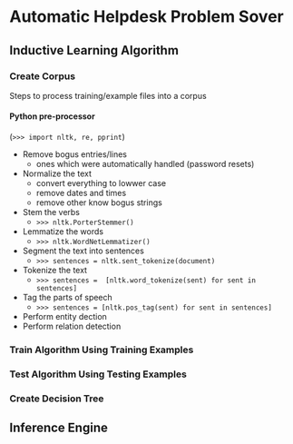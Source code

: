 # Automatic Helpdesk Problem Sover

## Inductive Learning Algorithm

### Create Corpus
Steps to process training/example files into a corpus

#### Python pre-processor
(`>>> import nltk, re, pprint`)

* Remove bogus entries/lines
	* ones which were automatically handled (password resets)
* Normalize the text
	* convert everything to lowwer case
	* remove dates and times
	* remove other know bogus strings
* Stem the verbs
	* `>>> nltk.PorterStemmer()`
* Lemmatize the words
	* `>>> nltk.WordNetLemmatizer()`
* Segment the text into sentences
	* `>>> sentences = nltk.sent_tokenize(document)`
* Tokenize the text
	* `>>> sentences =  [nltk.word_tokenize(sent) for sent in sentences]`
* Tag the parts of speech
	* `>>> sentences = [nltk.pos_tag(sent) for sent in sentences]`
* Perform entity dection
* Perform relation detection

### Train Algorithm Using Training Examples

### Test Algorithm Using Testing Examples

### Create Decision Tree

## Inference Engine